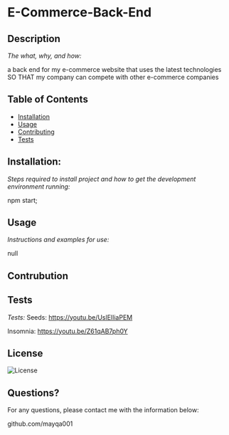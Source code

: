 # E-Commerce-Back-End    
## Description 

*The what, why, and how:* 
    
a back end for my e-commerce website that uses the latest technologies SO THAT my company can compete with other e-commerce companies
    
    
## Table of Contents
* [Installation](#installation)
* [Usage](#usage)
* [Contributing](#contributing)
* [Tests](#tests)

## Installation:

*Steps required to install project and how to get the development environment running:*

npm start;
    
## Usage

*Instructions and examples for use:*

null

    
## Contrubution


## Tests

*Tests:*
 Seeds: https://youtu.be/UslElIiaPEM
  
 Insomnia: https://youtu.be/Z61qAB7ph0Y 
      

## License
![License](https://img.shields.io/badge/License-null%202.0-blue.svg)


## Questions?
    
For any questions, please contact me with the information below:

github.com/mayqa001
    
